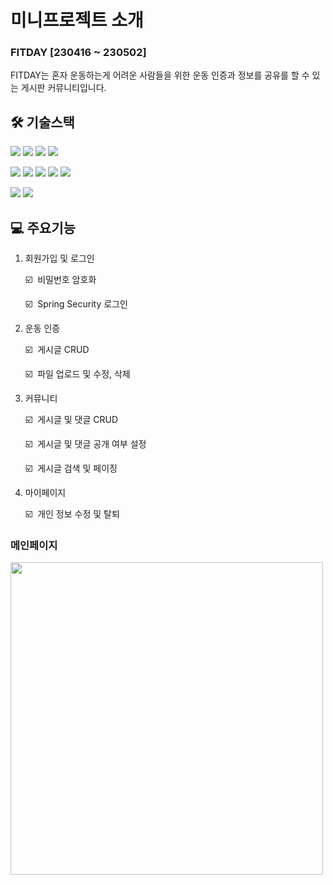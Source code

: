 # 미니프로젝트 소개

### FITDAY [230416 ~ 230502]

FITDAY는 혼자 운동하는게 어려운 사람들을 위한 운동 인증과 정보를 공유를 할 수 있는 게시판 커뮤니티입니다.
<br>

## **🛠️ 기술스택**

<img src="https://img.shields.io/badge/-java-yellow"> <img src="https://img.shields.io/badge/-Spring%20Boot%20%20-green"> <img src="https://img.shields.io/badge/-Spring%20Security-brightgreen"> <img src="https://img.shields.io/badge/-mysql-blue">

<img src="https://img.shields.io/badge/-HTML-red"> <img src="https://img.shields.io/badge/-CSS-yellowgreen"> <img src="https://img.shields.io/badge/-JAVASCRIPT-yellow"> <img src="https://img.shields.io/badge/-JQUERY-orange"> <img src="https://img.shields.io/badge/-BOOTSTRAP-blueviolet">

<img src="https://img.shields.io/badge/github-181717?style=for-the-badge&logo=github&logoColor=white"> <img src="https://img.shields.io/badge/notion-181717?style=for-the-badge&logo=notion&logoColor=white"> 

## **💻 주요기능**

1. 회원가입 및 로그인
    
    ☑️  비밀번호 암호화
    
    ☑️  Spring Security 로그인
    
2. 운동 인증
    
    ☑️  게시글 CRUD
    
    ☑️  파일 업로드 및 수정, 삭제
    
3. 커뮤니티
    
    ☑️  게시글 및 댓글 CRUD
    
    ☑️  게시글 및 댓글 공개 여부 설정
    
    ☑️  게시글 검색 및 페이징
    
4. 마이페이지
    
    ☑️  개인 정보 수정 및 탈퇴
    

### 메인페이지
<img src="https://user-images.githubusercontent.com/110385417/235862116-d89c52de-4146-4214-8bab-9ccacea7ea6c.png" width="500">


